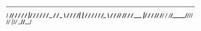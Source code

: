 
   
   
   _____ __   ______________  ________  _______
  / ___// /  / ___/_  __/   |/_  __/ / / / ___/
  \__ \/ /   \__ \ / / / /| | / / / / / /\__ \ 
 ___/ / /______/ // / / ___ |/ / / /_/ /___/ / 
/____/_____/____//_/ /_/  |_/_/  \____//____/  
                                              
